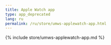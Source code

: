 ```yaml
---
title: Apple Watch app
type: app_deprecated
lang: ru
permalink: /ru/store/umws-applewatch-app.html
---
```


{% include store/umws-applewatch-app.md %}
